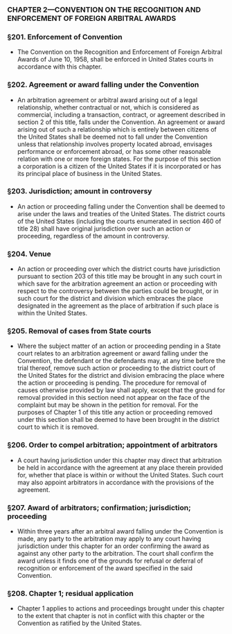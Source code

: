 ### **CHAPTER 2—CONVENTION ON THE RECOGNITION AND ENFORCEMENT OF FOREIGN ARBITRAL AWARDS**

### §201. Enforcement of Convention
* The Convention on the Recognition and Enforcement of Foreign Arbitral Awards of June 10, 1958, shall be enforced in United States courts in accordance with this chapter.

### §202. Agreement or award falling under the Convention
* An arbitration agreement or arbitral award arising out of a legal relationship, whether contractual or not, which is considered as commercial, including a transaction, contract, or agreement described in section 2 of this title, falls under the Convention. An agreement or award arising out of such a relationship which is entirely between citizens of the United States shall be deemed not to fall under the Convention unless that relationship involves property located abroad, envisages performance or enforcement abroad, or has some other reasonable relation with one or more foreign states. For the purpose of this section a corporation is a citizen of the United States if it is incorporated or has its principal place of business in the United States.

### §203. Jurisdiction; amount in controversy
* An action or proceeding falling under the Convention shall be deemed to arise under the laws and treaties of the United States. The district courts of the United States (including the courts enumerated in section 460 of title 28) shall have original jurisdiction over such an action or proceeding, regardless of the amount in controversy.

### §204. Venue
* An action or proceeding over which the district courts have jurisdiction pursuant to section 203 of this title may be brought in any such court in which save for the arbitration agreement an action or proceeding with respect to the controversy between the parties could be brought, or in such court for the district and division which embraces the place designated in the agreement as the place of arbitration if such place is within the United States.

### §205. Removal of cases from State courts
* Where the subject matter of an action or proceeding pending in a State court relates to an arbitration agreement or award falling under the Convention, the defendant or the defendants may, at any time before the trial thereof, remove such action or proceeding to the district court of the United States for the district and division embracing the place where the action or proceeding is pending. The procedure for removal of causes otherwise provided by law shall apply, except that the ground for removal provided in this section need not appear on the face of the complaint but may be shown in the petition for removal. For the purposes of Chapter 1 of this title any action or proceeding removed under this section shall be deemed to have been brought in the district court to which it is removed.

### §206. Order to compel arbitration; appointment of arbitrators
* A court having jurisdiction under this chapter may direct that arbitration be held in accordance with the agreement at any place therein provided for, whether that place is within or without the United States. Such court may also appoint arbitrators in accordance with the provisions of the agreement.

### §207. Award of arbitrators; confirmation; jurisdiction; proceeding
* Within three years after an arbitral award falling under the Convention is made, any party to the arbitration may apply to any court having jurisdiction under this chapter for an order confirming the award as against any other party to the arbitration. The court shall confirm the award unless it finds one of the grounds for refusal or deferral of recognition or enforcement of the award specified in the said Convention.

### §208. Chapter 1; residual application
* Chapter 1 applies to actions and proceedings brought under this chapter to the extent that chapter is not in conflict with this chapter or the Convention as ratified by the United States.